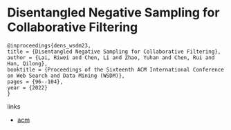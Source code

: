 # Disentangled Negative Sampling for Collaborative Filtering

```
@inproceedings{dens_wsdm23,
title = {Disentangled Negative Sampling for Collaborative Filtering},
author = {Lai, Riwei and Chen, Li and Zhao, Yuhan and Chen, Rui and Han, Qilong},
booktitle = {Proceedings of the Sixteenth ACM International Conference on Web Search and Data Mining (WSDM)},
pages = {96--104},
year = {2022}
}
```

links
- [acm](https://dl.acm.org/doi/10.1145/3539597.3570419)
